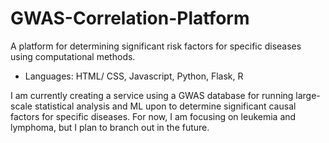 # GWAS-Correlation-Platform
A platform for determining significant risk factors for specific diseases using computational methods.
 - Languages: HTML/ CSS, Javascript, Python, Flask, R

I am currently creating a service using a GWAS database for running large-scale statistical analysis and ML upon to determine significant causal factors for specific diseases. For now, I am focusing on leukemia and lymphoma, but I plan to branch out in the future. 
 
   
 
